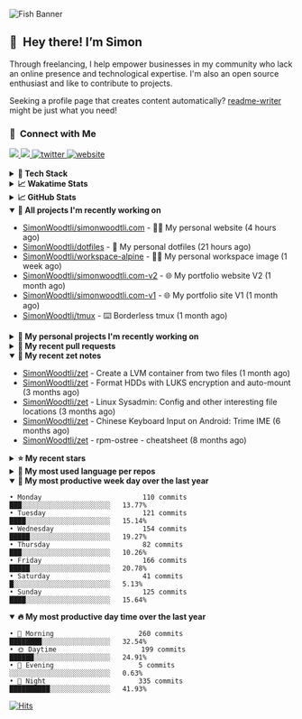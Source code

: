 ![Fish Banner](assets/fish.webp)

## 👋 &nbsp;Hey there! I’m Simon

Through freelancing, I help empower businesses in my community who lack
an online presence and technological expertise. I'm also an open source
enthusiast and like to contribute to projects.

Seeking a profile page that creates content automatically?
[readme-writer] might be just what you need!

### 🤝 &nbsp;Connect with Me

<div align="left">
<a href="https://linkedin.com/in/simonwoodtli" target="_blank">
<img src="https://img.shields.io/badge/linkedin-1E77B5?style=for-the-badge&logo=linkedin&logoColor=white alt=linkedin" />
</a>
<a href="https://github.com/simonwoodtli" target="_blank">
<img src="https://img.shields.io/badge/github-24292E?style=for-the-badge&logo=github&logoColor=white alt=github" />
</a>
<a href="https://twitter.com/simonwoodtlidev" target="_blank">
<img src="https://img.shields.io/badge/twitter-26a7de?style=for-the-badge&logo=twitter&logoColor=white" alt="twitter"/>
</a>
<a href="https://simonwoodtli.com" target="_blank">
<img src="https://img.shields.io/badge/website-E2925F?style=for-the-badge&logo=google-chrome&logoColor=white" alt="website"/>
</a>
</div>
<br/>


<details>
  <summary><b>🧰 Tech Stack</b></summary>
  <div align="center">
  <a href="https://skillicons.dev" target="_blank">
  <img src="https://skillicons.dev/icons?i=js,html,css,bash,python,go,postgresql,docker,vim,linux" alt="JavaScript, HTML, CSS, Bash, Python, Go, PostgreSQL, Docker, Vim,
  Linux">
  </a>
  </div>
</details>

<details>
  <summary><b>📈 Wakatime Stats</b></summary>
  <p align="center"><a href="https://wakatime.com/@SimonWoodtli">
  <img align="center" width="400" height="300" src="https://wakatime.com/share/@SimonWoodtli/7761bcef-e104-47d9-912a-dfd6bf08868b.svg" />
  </a>
  <a href="https://wakatime.com/@SimonWoodtli">
  <img align="center" width="400" height="300" src="https://wakatime.com/share/@SimonWoodtli/341953df-6a40-47b7-8220-ace4eabe0a17.svg" />
  </a></p>

  <h4><b>💬 I've been working with the following languages over the last 7 days</b></h4>

```
• HTML                           17 hrs 39 mins                 ████████████████░░░░░░░░░   64.49%
• Markdown                       5 hrs 44 mins                  █████░░░░░░░░░░░░░░░░░░░░   20.98%
• Bash                           1 hr 48 mins                   ██░░░░░░░░░░░░░░░░░░░░░░░   6.63%
• TOML                           34 mins                        █░░░░░░░░░░░░░░░░░░░░░░░░   2.09%
• JavaScript                     26 mins                        ░░░░░░░░░░░░░░░░░░░░░░░░░   1.61%
• Other                          20 mins                        ░░░░░░░░░░░░░░░░░░░░░░░░░   1.25%
• XML                            20 mins                        ░░░░░░░░░░░░░░░░░░░░░░░░░   1.24%
• sh                             15 mins                        ░░░░░░░░░░░░░░░░░░░░░░░░░   0.93%
• CSS                            11 mins                        ░░░░░░░░░░░░░░░░░░░░░░░░░   0.72%
• conf                           0 secs                         ░░░░░░░░░░░░░░░░░░░░░░░░░   0.03%
• YAML                           0 secs                         ░░░░░░░░░░░░░░░░░░░░░░░░░   0.02%
• Text                           0 secs                         ░░░░░░░░░░░░░░░░░░░░░░░░░   0.01%
```

  <h4>👷 I've been working on the following projects over the last 7 days</h4>

```
• simonwoodtli.com               23 hrs 13 mins                 █████████████████████░░░░   84.84%
• dotfiles                       2 hrs 4 mins                   ██░░░░░░░░░░░░░░░░░░░░░░░   7.57%
• Unknown Project                2 hrs 4 mins                   ██░░░░░░░░░░░░░░░░░░░░░░░   7.57%
• workspace-alpine               0 secs                         ░░░░░░░░░░░░░░░░░░░░░░░░░   0.02%
```

  <h4><b>🛠️ I've been working with the following editors over the last 7 days</b></h4>

```
• Vim                            27 hrs 23 mins                 █████████████████████████   100%
```

  <h4><b>💻 I've been working with the following operating systems over the last 7 days</b></h4>

```
• Linux                          27 hrs 23 mins                 █████████████████████████   100%
```

</details>

<details>
  <summary><b>📈 GitHub Stats</b></summary>
  <div align="center">
  <a href="https://github.com/anuraghazra/github-readme-stats"> 
  <img src="https://github-readme-stats.vercel.app/api?username=simonwoodtli&theme=onedark&show_icons=true&hide_rank=true&custom_title=Stats&count_private=true&hide_border=true&hide=issues&line_height=24&bg_color=0d1117" alt="Github Stats">
  <img src="https://github-readme-stats.vercel.app/api/top-langs/?username=simonwoodtli&layout=compact&theme=onedark&count_private=true&hide_border=true&bg_color=0d1117" alt="Top Langs">
  </a>
  </div>
</details>

<details open="">
  <summary><b>👷 All projects I'm recently working on</b></summary>

* [SimonWoodtli/simonwoodtli.com](https://github.com/SimonWoodtli/simonwoodtli.com) - 👨‍💻 My personal website (4 hours ago)
* [SimonWoodtli/dotfiles](https://github.com/SimonWoodtli/dotfiles) - 🏡 My personal dotfiles (21 hours ago)
* [SimonWoodtli/workspace-alpine](https://github.com/SimonWoodtli/workspace-alpine) - 🤖🐳 My personal workspace image (1 week ago)
* [SimonWoodtli/simonwoodtli.com-v2](https://github.com/SimonWoodtli/simonwoodtli.com-v2) - 🌐 My portfolio website V2 (1 month ago)
* [SimonWoodtli/simonwoodtli.com-v1](https://github.com/SimonWoodtli/simonwoodtli.com-v1) - 🌐 My portfolio site V1 (1 month ago)
* [SimonWoodtli/tmux](https://github.com/SimonWoodtli/tmux) - ⌨️ Borderless tmux (1 month ago)

</details>
<details>
  <summary><b>🌱 My personal projects I'm recently working on</b></summary>

* [SimonWoodtli/simonwoodtli.com](https://github.com/SimonWoodtli/simonwoodtli.com) - 👨‍💻 My personal website (4 hours ago)
* [SimonWoodtli/dotfiles](https://github.com/SimonWoodtli/dotfiles) - 🏡 My personal dotfiles (21 hours ago)
* [SimonWoodtli/workspace-alpine](https://github.com/SimonWoodtli/workspace-alpine) - 🤖🐳 My personal workspace image (1 week ago)
* [SimonWoodtli/simonwoodtli.com-v2](https://github.com/SimonWoodtli/simonwoodtli.com-v2) - 🌐 My portfolio website V2 (1 month ago)
* [SimonWoodtli/simonwoodtli.com-v1](https://github.com/SimonWoodtli/simonwoodtli.com-v1) - 🌐 My portfolio site V1 (1 month ago)
* [SimonWoodtli/tmux](https://github.com/SimonWoodtli/tmux) - ⌨️ Borderless tmux (1 month ago)

</details>
<details>
  <summary><b>🔨 My recent pull requests</b></summary>

* [feat: add wireguard-generate-keys script](https://github.com/SimonWoodtli/dotfiles-old/pull/14) on [SimonWoodtli/dotfiles-old](https://github.com/SimonWoodtli/dotfiles-old) (14 months ago)
* [feat: add video-to-gif script](https://github.com/SimonWoodtli/dotfiles-old/pull/13) on [SimonWoodtli/dotfiles-old](https://github.com/SimonWoodtli/dotfiles-old) (15 months ago)
* [feat: add spoof-mac-linux script](https://github.com/SimonWoodtli/dotfiles-old/pull/12) on [SimonWoodtli/dotfiles-old](https://github.com/SimonWoodtli/dotfiles-old) (15 months ago)
* [feat: add sp-tmux script](https://github.com/SimonWoodtli/dotfiles-old/pull/11) on [SimonWoodtli/dotfiles-old](https://github.com/SimonWoodtli/dotfiles-old) (15 months ago)
* [feat: add sp script](https://github.com/SimonWoodtli/dotfiles-old/pull/10) on [SimonWoodtli/dotfiles-old](https://github.com/SimonWoodtli/dotfiles-old) (15 months ago)

</details>
<details open="">
  <summary><b>📝 My recent zet notes</b></summary>

* [SimonWoodtli/zet](https://github.com/SimonWoodtli/zet/tree/81ce0dbe96be0a5c57d5913a00baaa9e57ad0512/20231101173245) - Create a LVM container from two files (1 month ago)
* [SimonWoodtli/zet](https://github.com/SimonWoodtli/zet/tree/5c90053d8e9e429e7f6f68f557c97d080eaeb3b2/20230908235916) - Format HDDs with LUKS encryption and auto-mount (3 months ago)
* [SimonWoodtli/zet](https://github.com/SimonWoodtli/zet/tree/f4e6f009cb8f8ff44e9646977125d87dd8f845f9/20230908235236) - Linux Sysadmin: Config and other interesting file locations (3 months ago)
* [SimonWoodtli/zet](https://github.com/SimonWoodtli/zet/tree/d442487a83af583abd23719912a1c1f7496cff33/20230620172505) - Chinese Keyboard Input on Android: Trime IME (6 months ago)
* [SimonWoodtli/zet](https://github.com/SimonWoodtli/zet/tree/3d9625f8bc632c595fa8b28b6f6f09026dd9eec2/20230418171555) - rpm-ostree - cheatsheet (8 months ago)

</details>
<details>
  <summary><b>⭐ My recent stars</b></summary>


</details>
<details>
  <summary><b>💬 My most used language per repos</b></summary>

```
• Shell                          15 repos                       ███████████████████░░░░░░   75.00%
• JavaScript                     1 repo                         █░░░░░░░░░░░░░░░░░░░░░░░░   5.00%
• CSS                            2 repos                        ███░░░░░░░░░░░░░░░░░░░░░░   10.00%
• Nix                            1 repo                         █░░░░░░░░░░░░░░░░░░░░░░░░   5.00%
• HTML                           1 repo                         █░░░░░░░░░░░░░░░░░░░░░░░░   5.00%
```

</details>
<details open="">
  <summary><b>📆 My most productive week day over the last year</b></summary>

```
• Monday                         110 commits                    ███░░░░░░░░░░░░░░░░░░░░░░   13.77%
• Tuesday                        121 commits                    ████░░░░░░░░░░░░░░░░░░░░░   15.14%
• Wednesday                      154 commits                    █████░░░░░░░░░░░░░░░░░░░░   19.27%
• Thursday                       82 commits                     ███░░░░░░░░░░░░░░░░░░░░░░   10.26%
• Friday                         166 commits                    █████░░░░░░░░░░░░░░░░░░░░   20.78%
• Saturday                       41 commits                     █░░░░░░░░░░░░░░░░░░░░░░░░   5.13%
• Sunday                         125 commits                    ████░░░░░░░░░░░░░░░░░░░░░   15.64%
```

</details>
<details open="">
  <summary><b>🔥 My most productive day time over the last year</b></summary>

```
• 🌅 Morning                     260 commits                    ████████░░░░░░░░░░░░░░░░░   32.54%
• 🌞 Daytime                     199 commits                    ██████░░░░░░░░░░░░░░░░░░░   24.91%
• 🌇 Evening                     5 commits                      ░░░░░░░░░░░░░░░░░░░░░░░░░   0.63%
• 🌃 Night                       335 commits                    ██████████░░░░░░░░░░░░░░░   41.93%
```

</details>

[![Hits](https://hits.seeyoufarm.com/api/count/incr/badge.svg?url=https%3A%2F%2Fgithub.com%2Fsimonwoodtli&count_bg=%23689D6A&title_bg=%23282828&icon=&icon_color=%23E7E7E7&title=views+%28today+%2F+total%29&edge_flat=false)](https://hits.seeyoufarm.com)

[readme-writer]: <https://github.com/SimonWoodtli/readme-writer>
